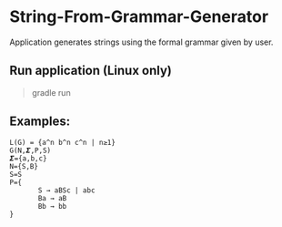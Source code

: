 # String-From-Grammar-Generator
Application generates strings using the formal grammar given by user.


## Run application (Linux only)
> gradle run


## Examples:

```
L(G) = {a^n b^n c^n | n≥1}
G(N,𝜮,P,S)
𝜮={a,b,c}
N={S,B}
S=S
P={
       S → aBSc | abc
       Ba → aB
       Bb → bb    
}
```

